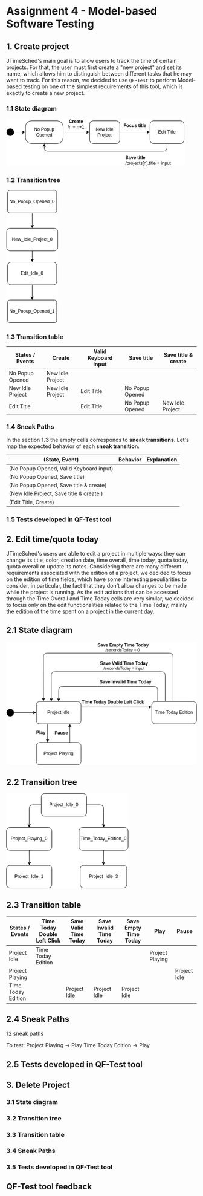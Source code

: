 # Assignment 4 - Model-based Software Testing

## 1. Create project

JTimeSched's main goal is to allow users to track the time of certain projects. For that, the user must first create a "new project" and set its name, which allows him to distinguish between different tasks that he may want to track. For this reason, we decided to use `QF-Test` to perform Model-based testing on one of the simplest requirements of this tool, which is exactly to create a new project. 

### 1.1 State diagram

![](./figures/01_create_project/01_state_machine.png)

### 1.2 Transition tree 

![](./figures/01_create_project/01_transition_tree.png)

### 1.3 Transition table  

| States / Events | Create | Valid Keyboard input | Save title | Save title & create |   
| - | - | - | - | - | 
| No Popup Opened |  New Idle Project | | | | 
| New Idle Project | New Idle Project | Edit Title | No Popup Opened | | 
| Edit Title | | Edit Title | No Popup Opened | New Idle Project | 


### 1.4 Sneak Paths 

In the section **1.3** the empty cells corresponds to **sneak transitions**. 
Let's map the expected behavior of each **sneak transition**. 

| (State, Event) | Behavior | Explanation | 
| -------------- | -------- | ----------  | 
| (No Popup Opened, Valid Keyboard input) | | | 
| (No Popup Opened, Save title) | | | 
| (No Popup Opened, Save title & create) | | | 
| (New Idle Project, Save title & create ) | | | 
| (Edit Title, Create) | | | 

### 1.5 Tests developed in QF-Test tool


## 2. Edit time/quota today

JTimeSched's users are able to edit a project in multiple ways: they can change its title, color, creation date, time overall, time today, quota today, quota overall or update its notes. Considering there are many different requirements associated with the edition of a project, we decided to focus on the edition of time fields, which have some interesting peculiarities to consider, in particular, the fact that they don't allow changes to be made while the project is running. As the edit actions that can be accessed through the Time Overall and Time Today cells are very similar, we decided to focus only on the edit functionalities related to the Time Today, mainly the edition of the time spent on a project in the current day.

##  2.1 State diagram 

![](./figures/02_edit_time_today/02_state_machine.png)

## 2.2 Transition tree

![](./figures/02_edit_time_today/02_transition_tree.png)

## 2.3 Transition table 
| States / Events   | Time Today Double Left Click | Save Valid Time Today | Save Invalid Time Today | Save Empty Time Today | Play | Pause |
|---|---|---|---|---|---|---|
| Project Idle      | Time Today Edition |  |  |  | Project Playing | |
| Project Playing   |  |  |  |  | | Project Idle|
| Time Today Edition|   | Project Idle | Project Idle | Project Idle | | |

## 2.4 Sneak Paths 

12 sneak paths

To test:
Project Playing -> Play
Time Today Edition -> Play

## 2.5 Tests developed in QF-Test tool 


## 3. Delete Project


###  3.1 State diagram 

### 3.2 Transition tree

### 3.3 Transition table 

### 3.4 Sneak Paths 

### 3.5 Tests developed in QF-Test tool 











## QF-Test tool feedback 

